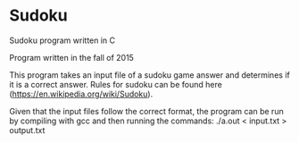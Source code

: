 # Sudoku
Sudoku program written in C

Program written in the fall of 2015

This program takes an input file of a sudoku game answer and determines
if it is a correct answer. Rules for sudoku can be found here 
(https://en.wikipedia.org/wiki/Sudoku).

Given that the input files follow the correct format, the program can be
run by compiling with gcc and then running the commands:
./a.out < input.txt > output.txt

